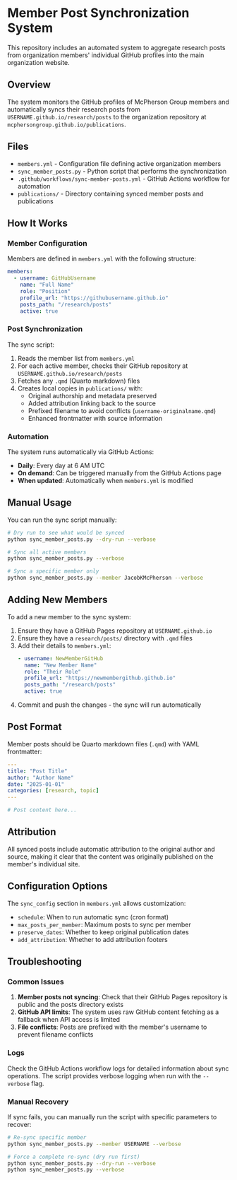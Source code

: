 # Member Post Synchronization System

This repository includes an automated system to aggregate research posts from organization members' individual GitHub profiles into the main organization website.

## Overview

The system monitors the GitHub profiles of McPherson Group members and automatically syncs their research posts from `USERNAME.github.io/research/posts` to the organization repository at `mcphersongroup.github.io/publications`.

## Files

- `members.yml` - Configuration file defining active organization members
- `sync_member_posts.py` - Python script that performs the synchronization
- `.github/workflows/sync-member-posts.yml` - GitHub Actions workflow for automation
- `publications/` - Directory containing synced member posts and publications

## How It Works

### Member Configuration

Members are defined in `members.yml` with the following structure:

```yaml
members:
  - username: GitHubUsername
    name: "Full Name"
    role: "Position"
    profile_url: "https://githubusername.github.io"
    posts_path: "/research/posts"
    active: true
```

### Post Synchronization

The sync script:

1. Reads the member list from `members.yml`
2. For each active member, checks their GitHub repository at `USERNAME.github.io/research/posts`
3. Fetches any `.qmd` (Quarto markdown) files
4. Creates local copies in `publications/` with:
   - Original authorship and metadata preserved
   - Added attribution linking back to the source
   - Prefixed filename to avoid conflicts (`username-originalname.qmd`)
   - Enhanced frontmatter with source information

### Automation

The system runs automatically via GitHub Actions:
- **Daily**: Every day at 6 AM UTC
- **On demand**: Can be triggered manually from the GitHub Actions page
- **When updated**: Automatically when `members.yml` is modified

## Manual Usage

You can run the sync script manually:

```bash
# Dry run to see what would be synced
python sync_member_posts.py --dry-run --verbose

# Sync all active members
python sync_member_posts.py --verbose

# Sync a specific member only
python sync_member_posts.py --member JacobKMcPherson --verbose
```

## Adding New Members

To add a new member to the sync system:

1. Ensure they have a GitHub Pages repository at `USERNAME.github.io`
2. Ensure they have a `research/posts/` directory with `.qmd` files
3. Add their details to `members.yml`:
   ```yaml
   - username: NewMemberGitHub
     name: "New Member Name"
     role: "Their Role"
     profile_url: "https://newmembergithub.github.io"
     posts_path: "/research/posts"
     active: true
   ```
4. Commit and push the changes - the sync will run automatically

## Post Format

Member posts should be Quarto markdown files (`.qmd`) with YAML frontmatter:

```yaml
---
title: "Post Title"
author: "Author Name"
date: "2025-01-01"
categories: [research, topic]
---

# Post content here...
```

## Attribution

All synced posts include automatic attribution to the original author and source, making it clear that the content was originally published on the member's individual site.

## Configuration Options

The `sync_config` section in `members.yml` allows customization:

- `schedule`: When to run automatic sync (cron format)
- `max_posts_per_member`: Maximum posts to sync per member
- `preserve_dates`: Whether to keep original publication dates
- `add_attribution`: Whether to add attribution footers

## Troubleshooting

### Common Issues

1. **Member posts not syncing**: Check that their GitHub Pages repository is public and the posts directory exists
2. **GitHub API limits**: The system uses raw GitHub content fetching as a fallback when API access is limited
3. **File conflicts**: Posts are prefixed with the member's username to prevent filename conflicts

### Logs

Check the GitHub Actions workflow logs for detailed information about sync operations. The script provides verbose logging when run with the `--verbose` flag.

### Manual Recovery

If sync fails, you can manually run the script with specific parameters to recover:

```bash
# Re-sync specific member
python sync_member_posts.py --member USERNAME --verbose

# Force a complete re-sync (dry run first)
python sync_member_posts.py --dry-run --verbose
python sync_member_posts.py --verbose
```